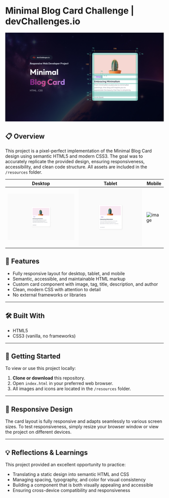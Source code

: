 # Minimal Blog Card Challenge | devChallenges.io

![Minimal Blog Card Screenshot](./thumbnail.jpg)


## 📋 Overview
This project is a pixel-perfect implementation of the Minimal Blog Card design using semantic HTML5 and modern CSS3. The goal was to accurately replicate the provided design, ensuring responsiveness, accessibility, and clean code structure. All assets are included in the `/resources` folder.


| Desktop | Tablet | Mobile |
| ------- | ------ | ------ |
| ![Desktop](./design/Desktop_1350px.jpg) | ![Tablet](./design/Tablet_1024px.jpg) | <img width="412" height="823" alt="image" src="https://github.com/user-attachments/assets/525546cd-233e-4e17-b7be-46312d000380" /> |


## 🚀 Features
- Fully responsive layout for desktop, tablet, and mobile
- Semantic, accessible, and maintainable HTML markup
- Custom card component with image, tag, title, description, and author
- Clean, modern CSS with attention to detail
- No external frameworks or libraries

---

## 🛠️ Built With
- HTML5
- CSS3 (vanilla, no frameworks)

---

## 📂 Getting Started

To view or use this project locally:

1. **Clone or download** this repository.
2. Open `index.html` in your preferred web browser.
3. All images and icons are located in the `/resources` folder.

---

## 📱 Responsive Design
The card layout is fully responsive and adapts seamlessly to various screen sizes. To test responsiveness, simply resize your browser window or view the project on different devices.

---

## 💡 Reflections & Learnings
This project provided an excellent opportunity to practice:
- Translating a static design into semantic HTML and CSS
- Managing spacing, typography, and color for visual consistency
- Building a component that is both visually appealing and accessible
- Ensuring cross-device compatibility and responsiveness
